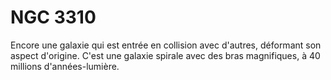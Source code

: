# NGC 3310

Encore une galaxie qui est entrée en collision avec d'autres, déformant son
aspect d'origine. C'est une galaxie spirale avec des bras magnifiques, à 40
millions d'années-lumière.
